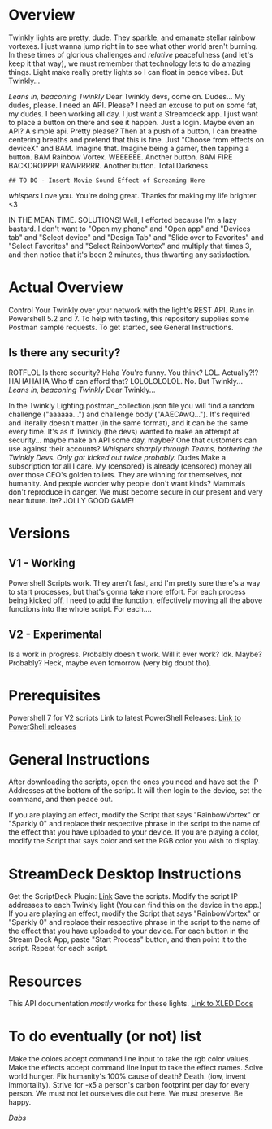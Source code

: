 # Overview
Twinkly lights are pretty, dude. They sparkle, and emanate stellar rainbow vortexes. I just wanna jump right in to see what other world aren't burning. In these times of glorious challenges and *relative* peacefulness (and let's keep it that way), we must remember that technology lets to do amazing things. Light make really pretty lights so I can float in peace vibes.
But Twinkly...

*Leans in, beaconing Twinkly* Dear Twinkly devs, come on. Dudes... My dudes, please. I need an API. Please? I need an excuse to put on some fat, my dudes. I been working all day. I just want a Streamdeck app. I just want to place a button on there and see it happen. Just a login. Maybe even an API? A simple api. Pretty please? Then at a push of a button, I can breathe centering breaths and pretend that this is fine. 
Just "Choose from effects on deviceX" and BAM. 
Imagine that.
Imagine being a gamer, then tapping a button.
BAM
Rainbow Vortex. WEEEEEE.
Another button.
BAM
FIRE BACKDROPPP! RAWRRRRR.
Another button.
Total Darkness.
```
## TO DO - Insert Movie Sound Effect of Screaming Here
```
*whispers* Love you. You're doing great. Thanks for making my life brighter <3

IN THE MEAN TIME. SOLUTIONS!
Well, I efforted because I'm a lazy bastard. I don't want to "Open my phone" and "Open app" and "Devices tab" and "Select device" and "Design Tab" and "Slide over to Favorites" and "Select Favorites" and "Select RainbowVortex" and multiply that times 3, and then notice that it's been 2 minutes, thus thwarting any satisfaction.

# Actual Overview
Control Your Twinkly over your network with the light's REST API. Runs in Powershell 5.2 and 7. To help with testing, this repository supplies some Postman sample requests.
To get started, see General Instructions.


## Is there any security?
ROTFLOL
Is there security?
Haha
You're funny. You think? LOL.
Actually?!? HAHAHAHA
Who tf can afford that? LOLOLOLOLOL.
No.
But Twinkly...
*Leans in, beaconing Twinkly* Dear Twinkly... 

In the Twinkly Lighting.postman_collection.json file you will find a random challenge ("aaaaaa...") and challenge body ("AAECAwQ..."). It's required and literally doesn't matter (in the same format), and it can be the same every time. 
It's as if Twinkly (the devs) wanted to make an attempt at security... maybe make an API some day, maybe? One that customers can use against their accounts? 
*Whispers sharply through Teams, bothering the Twinkly Devs. Only got kicked out twice probably.* 
Dudes
Make a subscription for all I care. My (censored) is already (censored) money all over those CEO's golden toilets. They are winning for themselves, not humanity. And people wonder why people don't want kinds? Mammals don't reproduce in danger. We must become secure in our present and very near future.
Ite?
JOLLY GOOD GAME!

# Versions
## V1 - Working 
Powershell Scripts work. They aren't fast, and I'm pretty sure there's a way to start processes, but that's gonna take more effort. For each process being kicked off, I need to add the function, effectively moving all the above functions into the whole script.
	For each....
## V2 - Experimental
Is a work in progress. Probably doesn't work. Will it ever work? Idk. Maybe? Probably? Heck, maybe even tomorrow (very big doubt tho).

# Prerequisites
Powershell 7 for V2 scripts
Link to latest PowerShell Releases: [Link to PowerShell releases](https://github.com/PowerShell/PowerShell/releases)

# General Instructions
After downloading the scripts, open the ones you need and have set the IP Addresses at the bottom of the script. It will then login to the device, set the command, and then peace out. 

If you are playing an effect, modify the Script that says "RainbowVortex" or "Sparkly 0" and replace their respective phrase in the script to the name of the effect that you have uploaded to your device.
If you are playing a color, modify the Script that says color and set the RGB color you wish to display. 

# StreamDeck Desktop Instructions
Get the ScriptDeck Plugin: [Link](https://marketplace.elgato.com/product/windows-scriptdeck-857f01dd-8fd4-44d5-8ec7-67ac850b21d3)
Save the scripts.
Modify the script IP addresses to each Twinkly light (You can find this on the device in the app.)
If you are playing an effect, modify the Script that says "RainbowVortex" or "Sparkly 0" and replace their respective phrase in the script to the name of the effect that you have uploaded to your device.
For each button in the Stream Deck App, paste "Start Process" button, and then point it to the script.
Repeat for each script.

# Resources
This API documentation *mostly* works for these lights. [Link to XLED Docs](https://xled-docs.readthedocs.io/en/latest/rest_api.html#get-led-movie-config)


# To do eventually (or not) list
Make the colors accept command line input to take the rgb color values. 
Make the effects accept command line input to take the effect names. 
Solve world hunger.
Fix humanity's 100% cause of death? Death. (iow, invent immortality).
Strive for -x5 a person's carbon footprint per day for every person. We must not let ourselves die out here. We must preserve.
Be happy.






*Dabs*






